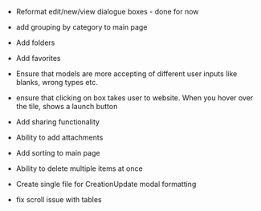 - Reformat edit/new/view dialogue boxes - done for now

- add grouping by category to main page
- Add folders
- Add favorites
- Ensure that models are more accepting of different user inputs like blanks, wrong types etc.
- ensure that clicking on box takes user to website. When you hover over the tile, shows a launch button
- Add sharing functionality
- Ability to add attachments
- Add sorting to main page
- Ability to delete multiple items at once
- Create single file for CreationUpdate modal formatting
- fix scroll issue with tables